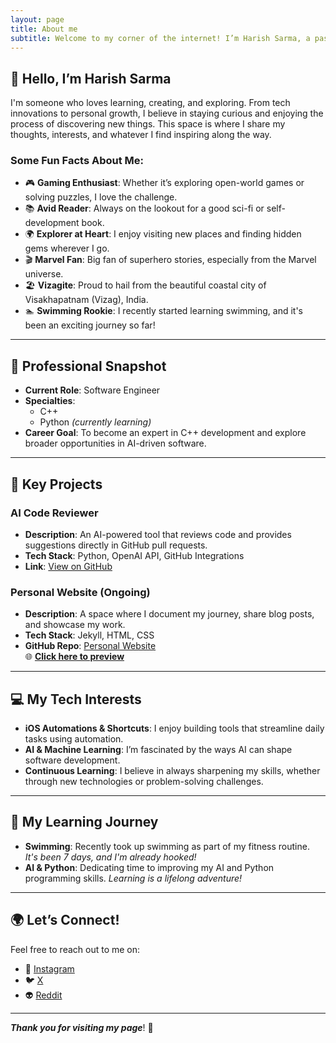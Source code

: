 ```yaml
---
layout: page
title: About me
subtitle: Welcome to my corner of the internet! I’m Harish Sarma, a passionate software engineer based in India.
---
```

<!-- <img style="display: block; margin: 0 auto;" alt="coding" width="498" src="assets/img/programmer.gif"> -->

## 👋 Hello, I’m Harish Sarma

I'm someone who loves learning, creating, and exploring. From tech innovations to personal growth, I believe in staying curious and enjoying the process of discovering new things. This space is where I share my thoughts, interests, and whatever I find inspiring along the way.

### Some Fun Facts About Me:
- 🎮 **Gaming Enthusiast**: Whether it’s exploring open-world games or solving puzzles, I love the challenge.
- 📚 **Avid Reader**: Always on the lookout for a good sci-fi or self-development book.
- 🌍 **Explorer at Heart**: I enjoy visiting new places and finding hidden gems wherever I go.
- 🎬 **Marvel Fan**: Big fan of superhero stories, especially from the Marvel universe.
- 🏖️ **Vizagite**: Proud to hail from the beautiful coastal city of Visakhapatnam (Vizag), India.
- 🏊 **Swimming Rookie**: I recently started learning swimming, and it's been an exciting journey so far!
---

## 💼 Professional Snapshot

- **Current Role**: Software Engineer
- **Specialties**: 
  - C++
  - Python _(currently learning)_
- **Career Goal**: To become an expert in C++ development and explore broader opportunities in AI-driven software.

---

## 🚀 Key Projects

### AI Code Reviewer
- **Description**: An AI-powered tool that reviews code and provides suggestions directly in GitHub pull requests.
- **Tech Stack**: Python, OpenAI API, GitHub Integrations
- **Link**: [View on GitHub](https://github.com/harishsarmav)

### Personal Website (Ongoing)
- **Description**: A space where I document my journey, share blog posts, and showcase my work.
- **Tech Stack**: Jekyll, HTML, CSS
- **GitHub Repo**: [Personal Website](https://github.com/harishsarmav/HarishHub)  
  🌐 [**Click here to preview**](https://harishsarmav.github.io/HarishHub/)

---

## 💻 My Tech Interests

- **iOS Automations & Shortcuts**: I enjoy building tools that streamline daily tasks using automation.
- **AI & Machine Learning**: I’m fascinated by the ways AI can shape software development.
- **Continuous Learning**: I believe in always sharpening my skills, whether through new technologies or problem-solving challenges.

---

## 🎯 My Learning Journey

- **Swimming**: Recently took up swimming as part of my fitness routine.  
  _It's been 7 days, and I'm already hooked!_
- **AI & Python**: Dedicating time to improving my AI and Python programming skills. 
  _Learning is a lifelong adventure!_

---

## 🌍 Let’s Connect!

Feel free to reach out to me on:
- 📸 [Instagram](https://instagram.com/i_am_harishsarma)
- 🐦 [X](https://x.com/harishsarma_v)
- 👽 [Reddit](https://www.reddit.com/user/Relevant-Plantain615/)
  
---

**_Thank you for visiting my page_**! 🙏
